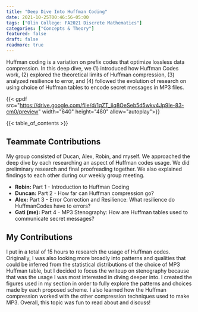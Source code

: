 ```yaml
---
title: "Deep Dive Into Huffman Coding"
date: 2021-10-25T00:46:56-05:00
tags: ["Olin College: FA2021 Discrete Mathematics"]
categories: ["Concepts & Theory"]
featured: false
draft: false
readmore: true
---
```


Huffman coding is a variation on prefix codes that optimize lossless data compression. In this deep dive, we (1) introduced how Huffman Codes work, (2) explored the theoretical limits of Huffman compression, (3) analyzed resilience to error, and (4) followed the evolution of research on using choice of Huffman tables to encode secret messages in MP3 files.

{{< gpdf src="https://drive.google.com/file/d/1qZT_iiq8OeSeb5d5wkv4Jp9Ie-83-cm0/preview" width="640" height="480" allow="autoplay">}}

<!--more-->

{{< table_of_contents >}}

## Teammate Contributions

My group consisted of Ducan, Alex, Robin, and myself. We approached the deep dive by each researching an aspect of Huffman codes usage. We did preliminary research and final proofreading together. We also explained findings to each other during our weekly group meeting.

* **Robin:** Part 1 - Introduction to Huffman Coding
* **Duncan:** Part 2 - How far can Huffman compression go?
* **Alex:** Part 3 - Error Correction and Resilience:  What resilience do HuffmanCodes have to errors?
* **Gati (me):** Part 4 - MP3 Stenography:  How are Huffman tables used to communicate secret messages?

## My Contributions

I put in a total of 15 hours to research the usage of Huffman codes. Originally, I was also looking more broadly into patterns and qualities that could be inferred from the statistical distributions of the choice of MP3 Huffman table, but I decided to focus the writeup on stenography because that was the usage I was most interested in diving deeper into. I created the figures used in my section in order to fully explore the patterns and choices made by each proposed scheme. I also learned how the Huffman compression worked with the other compression techniques used to make MP3. Overall, this topic was fun to read about and discuss!
